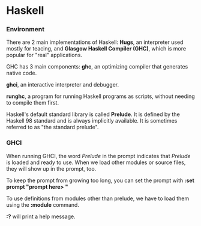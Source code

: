 # Haskell

### Environment

There are 2 main implementations of Haskell: **Hugs**, an interpreter used mostly for teacing, and **Glasgow Haskell Compiler (GHC)**, which is more popular for "real" applications.

GHC has 3 main components:
**ghc**, an optimizing compiler that generates native code.

**ghci**, an interactive interpreter and debugger.

**runghc**, a program for running Haskell programs as scripts, without needing to compile them first.

Haskell's default standard library is called **Prelude**. It is defined by the Haskell 98 standard and is always implicitly available. It is sometimes referred to as "the standard prelude".

### GHCI

When running GHCI, the word _Prelude_ in the prompt indicates that _Prelude_ is loaded and ready to use. When we load other modules or source files, they will show up in the prompt, too.

To keep the prompt from growing too long, you can set the prompt with **:set prompt "prompt here> "**

To use definitions from modules other than prelude, we have to load them using the **:module** command.

**:?** will print a help message.



